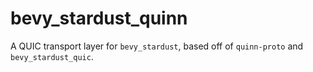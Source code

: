 # bevy_stardust_quinn
A QUIC transport layer for `bevy_stardust`, based off of `quinn-proto` and `bevy_stardust_quic`.